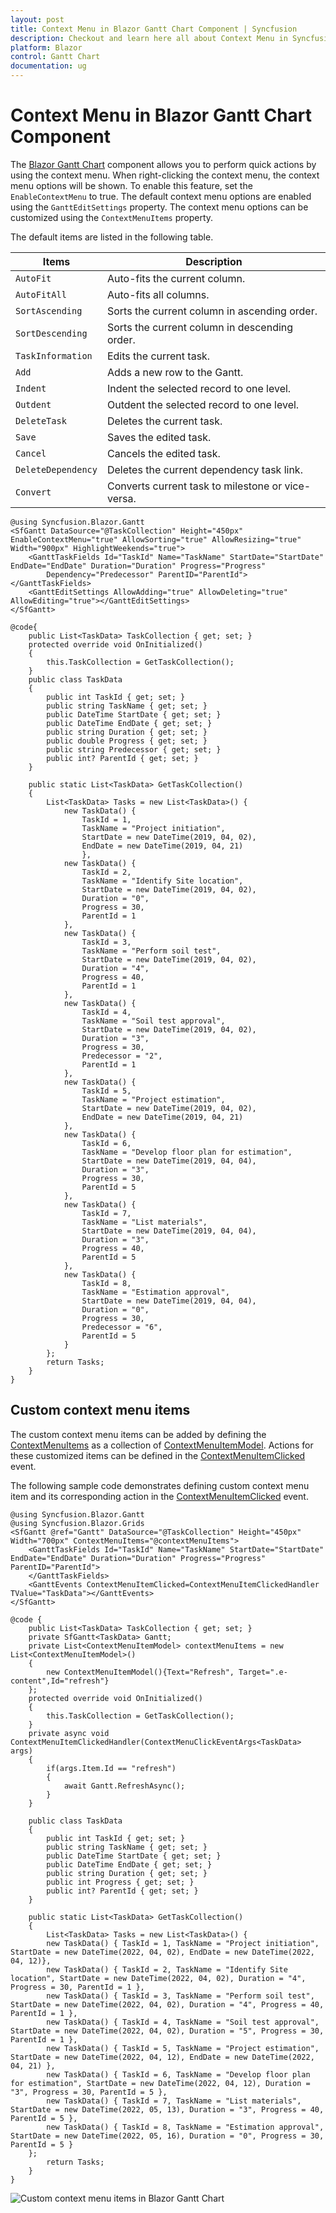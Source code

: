 ```yaml
---
layout: post
title: Context Menu in Blazor Gantt Chart Component | Syncfusion
description: Checkout and learn here all about Context Menu in Syncfusion Blazor Gantt Chart component and much more.
platform: Blazor
control: Gantt Chart
documentation: ug
---
```


# Context Menu in Blazor Gantt Chart Component

The [Blazor Gantt Chart](https://www.syncfusion.com/blazor-components/blazor-gantt-chart) component allows you to perform quick actions by using the context menu. When right-clicking the context menu, the context menu options will be shown. To enable this feature, set the `EnableContextMenu` to true. The default context menu options are enabled using the `GanttEditSettings` property. The context menu options can be customized using the `ContextMenuItems` property.

The default items are listed in the following table.

Items| Description
----|----
`AutoFit`|  Auto-fits the current column.
`AutoFitAll` | Auto-fits all columns.
`SortAscending` | Sorts the current column in ascending order.
`SortDescending` | Sorts the current column in descending order.
`TaskInformation`|  Edits the current task.
`Add` | Adds a new row to the Gantt.
`Indent` | Indent the selected record to one level.
`Outdent` | Outdent the selected record to one level.
`DeleteTask` | Deletes the current task.
`Save` | Saves the edited task.
`Cancel` | Cancels the edited task.
`DeleteDependency` | Deletes the current dependency task link.
`Convert` | Converts current task to milestone or vice-versa.

```cshtml
@using Syncfusion.Blazor.Gantt
<SfGantt DataSource="@TaskCollection" Height="450px" EnableContextMenu="true" AllowSorting="true" AllowResizing="true" Width="900px" HighlightWeekends="true">
    <GanttTaskFields Id="TaskId" Name="TaskName" StartDate="StartDate" EndDate="EndDate" Duration="Duration" Progress="Progress"
        Dependency="Predecessor" ParentID="ParentId"></GanttTaskFields>
    <GanttEditSettings AllowAdding="true" AllowDeleting="true" AllowEditing="true"></GanttEditSettings>
</SfGantt>

@code{
    public List<TaskData> TaskCollection { get; set; }
    protected override void OnInitialized()
    {
        this.TaskCollection = GetTaskCollection();
    }
    public class TaskData
    {
        public int TaskId { get; set; }
        public string TaskName { get; set; }
        public DateTime StartDate { get; set; }
        public DateTime EndDate { get; set; }
        public string Duration { get; set; }
        public double Progress { get; set; }
        public string Predecessor { get; set; }
        public int? ParentId { get; set; }
    }

    public static List<TaskData> GetTaskCollection()
    {
        List<TaskData> Tasks = new List<TaskData>() {
            new TaskData() {
                TaskId = 1,
                TaskName = "Project initiation",
                StartDate = new DateTime(2019, 04, 02),
                EndDate = new DateTime(2019, 04, 21)
                },
            new TaskData() {
                TaskId = 2,
                TaskName = "Identify Site location",
                StartDate = new DateTime(2019, 04, 02),
                Duration = "0",
                Progress = 30,
                ParentId = 1
            },
            new TaskData() {
                TaskId = 3,
                TaskName = "Perform soil test",
                StartDate = new DateTime(2019, 04, 02),
                Duration = "4",
                Progress = 40,
                ParentId = 1
            },
            new TaskData() {
                TaskId = 4,
                TaskName = "Soil test approval",
                StartDate = new DateTime(2019, 04, 02),
                Duration = "3",
                Progress = 30,
                Predecessor = "2",
                ParentId = 1
            },
            new TaskData() {
                TaskId = 5,
                TaskName = "Project estimation",
                StartDate = new DateTime(2019, 04, 02),
                EndDate = new DateTime(2019, 04, 21)
            },
            new TaskData() {
                TaskId = 6,
                TaskName = "Develop floor plan for estimation",
                StartDate = new DateTime(2019, 04, 04),
                Duration = "3",
                Progress = 30,
                ParentId = 5
            },
            new TaskData() {
                TaskId = 7,
                TaskName = "List materials",
                StartDate = new DateTime(2019, 04, 04),
                Duration = "3",
                Progress = 40,
                ParentId = 5
            },
            new TaskData() {
                TaskId = 8,
                TaskName = "Estimation approval",
                StartDate = new DateTime(2019, 04, 04),
                Duration = "0",
                Progress = 30,
                Predecessor = "6",
                ParentId = 5
            }
        };
        return Tasks;
    }
}
```

## Custom context menu items

The custom context menu items can be added by defining the [ContextMenuItems](https://help.syncfusion.com/cr/blazor/Syncfusion.Blazor.Gantt.SfGantt-1.html#Syncfusion_Blazor_Gantt_SfGantt_1_ContextMenuItems) as a collection of [ContextMenuItemModel](https://help.syncfusion.com/cr/blazor/Syncfusion.Blazor.Grids.ContextMenuItemModel.html). Actions for these customized items can be defined in the [ContextMenuItemClicked](https://help.syncfusion.com/cr/blazor/Syncfusion.Blazor.Gantt.GanttEvents-1.html#Syncfusion_Blazor_Gantt_GanttEvents_1_ContextMenuItemClicked) event.

The following sample code demonstrates defining custom context menu item and its corresponding action in the [ContextMenuItemClicked](https://help.syncfusion.com/cr/blazor/Syncfusion.Blazor.Gantt.GanttEvents-1.html#Syncfusion_Blazor_Gantt_GanttEvents_1_ContextMenuItemClicked) event.

```cshtml
@using Syncfusion.Blazor.Gantt
@using Syncfusion.Blazor.Grids
<SfGantt @ref="Gantt" DataSource="@TaskCollection" Height="450px" Width="700px" ContextMenuItems="@contextMenuItems">
    <GanttTaskFields Id="TaskId" Name="TaskName" StartDate="StartDate" EndDate="EndDate" Duration="Duration" Progress="Progress" ParentID="ParentId">
    </GanttTaskFields>
    <GanttEvents ContextMenuItemClicked=ContextMenuItemClickedHandler TValue="TaskData"></GanttEvents>
</SfGantt>

@code {
    public List<TaskData> TaskCollection { get; set; }
    private SfGantt<TaskData> Gantt;
    private List<ContextMenuItemModel> contextMenuItems = new List<ContextMenuItemModel>()
    {
        new ContextMenuItemModel(){Text="Refresh", Target=".e-content",Id="refresh"}
    };
    protected override void OnInitialized()
    {
        this.TaskCollection = GetTaskCollection();
    }
    private async void ContextMenuItemClickedHandler(ContextMenuClickEventArgs<TaskData> args)
    {
        if(args.Item.Id == "refresh")
        {
            await Gantt.RefreshAsync();
        }
    }

    public class TaskData
    {
        public int TaskId { get; set; }
        public string TaskName { get; set; }
        public DateTime StartDate { get; set; }
        public DateTime EndDate { get; set; }
        public string Duration { get; set; }
        public int Progress { get; set; }
        public int? ParentId { get; set; }
    }

    public static List<TaskData> GetTaskCollection()
    {
        List<TaskData> Tasks = new List<TaskData>() {
        new TaskData() { TaskId = 1, TaskName = "Project initiation", StartDate = new DateTime(2022, 04, 02), EndDate = new DateTime(2022, 04, 12)},
        new TaskData() { TaskId = 2, TaskName = "Identify Site location", StartDate = new DateTime(2022, 04, 02), Duration = "4", Progress = 30, ParentId = 1 },
        new TaskData() { TaskId = 3, TaskName = "Perform soil test", StartDate = new DateTime(2022, 04, 02), Duration = "4", Progress = 40, ParentId = 1 },
        new TaskData() { TaskId = 4, TaskName = "Soil test approval", StartDate = new DateTime(2022, 04, 02), Duration = "5", Progress = 30, ParentId = 1 },
        new TaskData() { TaskId = 5, TaskName = "Project estimation", StartDate = new DateTime(2022, 04, 12), EndDate = new DateTime(2022, 04, 21) },
        new TaskData() { TaskId = 6, TaskName = "Develop floor plan for estimation", StartDate = new DateTime(2022, 04, 12), Duration = "3", Progress = 30, ParentId = 5 },
        new TaskData() { TaskId = 7, TaskName = "List materials", StartDate = new DateTime(2022, 05, 13), Duration = "3", Progress = 40, ParentId = 5 },
        new TaskData() { TaskId = 8, TaskName = "Estimation approval", StartDate = new DateTime(2022, 05, 16), Duration = "0", Progress = 30, ParentId = 5 }
    };
        return Tasks;
    }
}
```
![Custom context menu items in Blazor Gantt Chart](./images/gantt-custom-context-menu-items.gif)